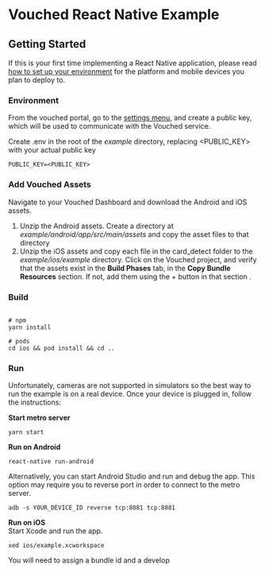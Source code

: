 # Vouched React Native Example

## Getting Started

If this is your first time implementing a React Native application, please read [how to set up your environment](https://reactnative.dev/docs/environment-setup) for the platform and mobile devices you plan to deploy to. 

### Environment

From the vouched portal, go to the [settings menu](https://app.vouched.id/account/key), and create a public key, which will be used to communicate with the Vouched service. 

Create .env in the root of the _example_ directory, replacing <PUBLIC_KEY> with your actual public key

```shell
PUBLIC_KEY=<PUBLIC_KEY>
```

### Add Vouched Assets

Navigate to your Vouched Dashboard and download the Android and iOS assets.

1. Unzip the Android assets. Create a directory at _example/android/app/src/main/assets_ and copy the asset files to that directory
2. Unzip the iOS assets and copy each file in the card_detect folder to the _example/ios/example_ directory.  Click on the Vouched project, and verify that the assets exist in the **Build Phases** tab, in the **Copy Bundle Resources** section. If not, add them using the + button in that section .

### Build

```shell

# npm
yarn install

# pods
cd ios && pod install && cd ..
```

### Run
Unfortunately, cameras are not supported in simulators so the best way to run the example is on a real device. Once your device is plugged in, follow the instructions:

**Start metro server**
```shell
yarn start
```



**Run on Android**

```shell
react-native run-android
```
Alternatively, you can start Android Studio and run and debug the app. This option may require you to reverse port in order to connect to the metro server. 
```shell
adb -s YOUR_DEVICE_ID reverse tcp:8081 tcp:8081
```

**Run on iOS**  
Start Xcode and run the app.

```shell
xed ios/example.xcworkspace
```

You will need to assign a bundle id and a develop
